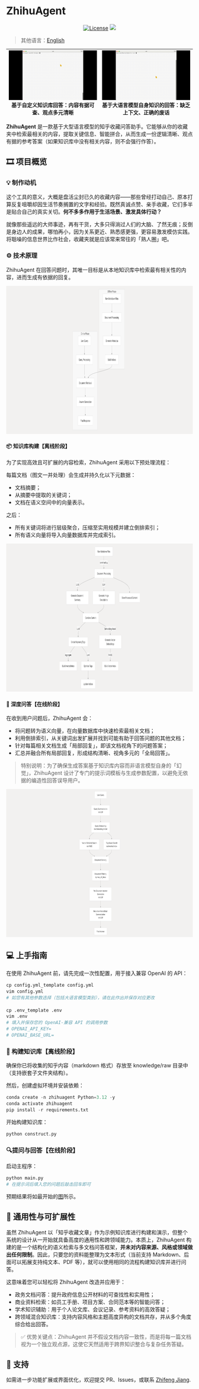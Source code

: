 # ZhihuAgent

<p align="center">
    <a href="https://github.com/SamuelGong/ZhihuAgent/blob/main/LICENSE"><img src="https://img.shields.io/github/license/SamuelGong/ZhihuAgent?color=yellow" alt="License"></a>
    <img src="https://badges.toozhao.com/badges/01JTNPK31TWKW54KJPBGMGWG2G/green.svg" />
</p>

> 其他语言：[English](README_EN.md)

| ![](assets/ZhihuAgent.gif)<br>基于自定义知识库回答：内容有据可查、观点多元清晰 | ![](assets/baseline.gif)<br>基于大语言模型自身知识的回答：缺乏上下文、正确的废话 |
|:--------------------------------------------------:|:------------------------------------------------------:|

**ZhihuAgent** 是一款基于大型语言模型的知乎收藏问答助手。它能够从你的收藏夹中检索最相关的内容，提取关键信息、智能拼合，从而生成一份逻辑清晰、观点有据的参考答案（如果知识库中没有相关内容，则不会强行作答）。

## 🎞️ 项目概览

### 💡 制作动机

这个工具的意义，大概是盘活尘封已久的收藏内容——那些曾经打动自己、原本打算反复咀嚼却因生活节奏搁置的文字和经验。既然真诚点赞、亲手收藏，它们多半是贴合自己的真实关切。**何不多多作用于生活场景、激发具体行动？**

就像那些遥远的大师事迹，再有干货，大多只得淌过人们的大脑、了然无痕；反倒是身边人的成果，哪怕再小，因为关系更近、熟悉感更强，更容易激发模仿实践。将聒噪的信息世界比作社会，收藏夹就是应该常来常往的「熟人圈」吧。

### ⚙️ 技术原理

ZhihuAgent 在回答问题时，其唯一目标是从本地知识库中检索最有相关性的内容，进而生成有依据的回复。

<p align="center">
    <img src="assets/workflow.png" height=400>
</p>

#### 📦 知识库构建【离线阶段】

为了实现高效且可扩展的内容检索，ZhihuAgent 采用以下预处理流程：

每篇文档（图文一并处理）会生成并持久化以下元数据：
- 文档摘要；
- 从摘要中提取的关键词；
- 文档在语义空间中的向量表示。

之后：
- 所有关键词将进行层级聚合，压缩至实用规模并建立倒排索引；
- 所有语义向量将导入向量数据库并完成索引。

<p align="center">
    <img src="assets/construct.png" height=400>
</p>


#### 🤖 深度问答【在线阶段】

在收到用户问题后，ZhihuAgent 会：
- 将问题转为语义向量，在向量数据库中快速检索最相关文档；
- 利用倒排索引，从关键词出发扩展并找到可能有助于回答问题的其他文档；
- 针对每篇相关文档生成「局部回复」，即该文档视角下的问题答案；
- 汇总并融合所有局部回复，形成结构清晰、视角多元的「全局回答」。

> 特别说明：为了确保生成答案基于知识库内容而非语言模型自身的「幻觉」，ZhihuAgent 设计了专门的提示词模板与生成参数配置，以避免无依据的编造性回答误导用户。

<p align="center">
    <img src="assets/generate.png" height=400>
</p>

## 💻 上手指南

在使用 ZhihuAgent 前，请先完成一次性配置，用于接入兼容 OpenAI 的 API：

```python
cp config.yml_template config.yml
vim config.yml
# 如您有其他参数选择（包括大语言模型类别），请在此作出并保存对应更改

cp .env_template .env
vim .env
# 填入并保存您的 OpenAI-兼容 API 的调用参数
# OPENAI_API_KEY=
# OPENAI_BASE_URL=
```

### 🧠 构建知识库【离线阶段】

确保你已将收集的知乎内容（markdown 格式）存放至 knowledge/raw 目录中（支持嵌套子文件夹结构）。

然后，创建虚拟环境并安装依赖：

```python
conda create -n zhihuagent Python=3.12 -y
conda activate zhihuagent
pip install -r requirements.txt
```

开始构建知识库：

```python
python construct.py
```

### 🔍提问与回答【在线阶段】

启动主程序：

```python
python main.py
# 在提示词后填入您的问题后敲击回车即可
```

预期结果将如最开始的[图](assets/ZhihuAgent.gif)所示。


## 🔄 通用性与可扩展性
虽然 ZhihuAgent 以「知乎收藏文章」作为示例知识库进行构建和演示，但整个系统的设计从一开始就具备高度的通用性和跨领域能力。本质上，ZhihuAgent 构建的是一个结构化的语义检索与多文档问答框架，**并未对内容来源、风格或领域做出任何限制**。因此，只要您的资料能整理为文本形式（当前支持 Markdown、后面可以拓展支持纯文本、PDF 等），就可以使用相同的流程构建知识库并进行问答。

这意味着您可以轻松将 ZhihuAgent 改造并应用于：
- 政务文档问答：提升政府信息公开材料的可查找性和实用性；
- 商业资料检索：如员工手册、项目方案、合同范本等的智能问答；
- 学术知识辅助：用于个人论文库、会议记录、参考资料的高效答疑；
- 跨领域混合知识库：支持内容风格和主题高度异构的文档共存，并从多个角度综合给出回答。

> ✅ 优势关键点：ZhihuAgent 并不假设文档内容一致性，而是将每一篇文档视为一个独立观点源，这使它天然适用于跨界知识整合与复杂任务答疑。

## 🤗 支持

如需进一步功能扩展或界面优化，欢迎提交 PR、Issues，或联系 [Zhifeng Jiang](zjiangaj@connect.ust.hk).